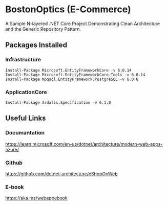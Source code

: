 # BostonOptics (E-Commerce)
A Sample N-layered .NET Core Project Demonstrating Clean Architecture 
and the Generic Repository Pattern. 

## Packages Installed
### Infrastructure
```
Install-Package Microsoft.EntityFrameworkCore -v 6.0.14
Install-Package Microsoft.EntityFrameworkCore.Tools -v 6.0.14
Install-Package Npqsql.EntityFramework.PostgreSQL -v 6.0.8

```

### ApplicationCore

```
Install-Package Ardalis.Specification -v 6.1.0
```

## Useful Links
### Documantation
https://learn.microsoft.com/en-us/dotnet/architecture/modern-web-apps-azure/

### Github
https://github.com/dotnet-architecture/eShopOnWeb

### E-book
https://aka.ms/webappebook
